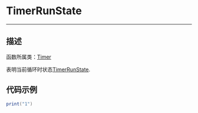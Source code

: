 # TimerRunState
-----------------------------------------------------------------------------------------
## 描述

函数所属类：[Timer]()

表明当前循环时状态[TimerRunState]().



## 代码示例

```lua
print("1")
